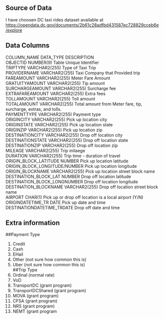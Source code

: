 ## Source of Data
I have choosen DC taxi rides dataset available at https://opendata.dc.gov/documents/2b61c28adfbd431587ec728829cceb6e/explore 

## Data Columns

COLUMN_NAME		DATA_TYPE		DESCRIPTION <br>
OBJECTID			NUMBER(9)		Table Unique Identifier	<br>
TRIPTYPE			VARCHAR2(255)	Type of Taxi Trip <br>
PROVIDERNAME		VARCHAR2(255)	Taxi Company that Provided 								trip	<br>
FAREAMOUNT			VARCHAR2(255)	Meter Fare Amount <br>
GRATUITYAMOUNT		VARCHAR2(255)	Tip amount <br>
SURCHARGEAMOUNT		VARCHAR2(255)	Surcharge fee <br>
EXTRAFAREAMOUNT		VARCHAR2(255)	Extra fees <br>
TOLLAMOUNT			VARCHAR2(255)	Toll amount <br>
TOTALAMOUNT		VARCHAR2(255)	Total amount from Meter 								fare, tip, surcharge, 								extras, and tolls. <br>
PAYMENTTYPE		VARCHAR2(255)	Payment type <br>
ORIGINCITY			VARCHAR2(255)	Pick up location city <br>
ORIGINSTATE		VARCHAR2(255)	Pick up location state <br>
ORIGINZIP			VARCHAR2(255)	Pick up location zip <br>
DESTINATIONCITY		VARCHAR2(255)	Drop off location city <br>
DESTINATIONSTATE		VARCHAR2(255)	Drop off location state <br>
DESTINATIONZIP		VARCHAR2(255)	Drop off location zip <br>
MILEAGE			VARCHAR2(255)	Trip milaege <br>
DURATION			VARCHAR2(255)	Trip time - duration of 								travel <br>
ORIGIN_BLOCK_LATITUDE	NUMBER		Pick up location latitude <br>
ORIGIN_BLOCK_LONGITUDE/NUMBER		Pick up location longitude <br>
ORIGIN_BLOCKNAME		VARCHAR2(255)	Pick up location street 								block name <br>
DESTINATION_BLOCK_LAT	NUMBER		Drop off location latitude <br>
DESTINATION_BLOCK_LONGNUMBER		Drop off location longitude <br>
DESTINATION_BLOCKNAME	VARCHAR2(255)	Drop off location street 								block name <br>
AIRPORT			CHAR(1)		Pick up or drop off 									location is a local airport 							(Y/N) <br>
ORIGINDATETIME_TR	DATE			Pick up date and time	 <br>
DESTINATIONDATETIME_TRDATE			Drop off date and time	 <br>

## Extra information
##Payment Type <br>
1.	Credit <br>
2.	Cash <br>
3.	EHail  <br>
4.	Other (not sure how common this is) <br>
5.	Uber (not sure how common this is) <br>
##Trip Type <br>
1.	Ordinal (normal rate) <br>
2.	VoD <br>
3.	TransportDC (grant program) <br>
4.	TransportDCShared (grant program) <br>
5.	MOVA (grant program) <br>
6.	CFSA (grant program) <br>
7.	NRS (grant program) <br>
8.	NEMT (grant program <br>
